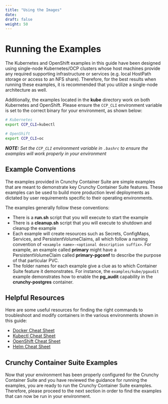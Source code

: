 ```yaml
---
title: "Using the Images"
date: 
draft: false
weight: 50
---
```


# Running the Examples

The Kubernetes and OpenShift examples in this guide have been designed using
single-node Kubernetes/OCP clusters whose host machines provide any required supporting 
infrastructure or services (e.g. local HostPath storage or access to an NFS share). Therefore, for
the best results when running these examples, it is recommended that you utilize a single-node 
architecture as well.

Additionally, the examples located in the **kube** directory work on both Kubernetes and OpenShift.
Please ensure the `CCP_CLI` environment variable is set to the correct binary for your environment,
as shown below:

```bash
# Kubernetes
export CCP_CLI=kubectl

# OpenShift
export CCP_CLI=oc
```
_**NOTE:** Set the `CCP_CLI` environment variable in `.bashrc` to ensure the examples will work
properly in your environment_

## Example Conventions

The examples provided in Crunchy Container Suite are simple examples that
are meant to demonstrate key Crunchy Container Suite features.  These
examples can be used to build more production level deployments
as dictated by user requirements specific to their operating
environments.

The examples generally follow these conventions:
- There is a **run.sh** script that you will execute to start the example
- There is a **cleanup.sh** script that you will execute to shutdown and cleanup the example
- Each example will create resources such as Secrets, ConfigMaps, Services, and 
PersistentVolumeClaims, all which follow a naming convention of 
`<example name>-<optional description suffix>`. For example, an example called **primary** might 
have a PersistentVolumeClaim called **primary-pgconf** to describe the purpose of that particular 
PVC.
- The folder names for each example give a clue as to which Container Suite feature it 
demonstrates. For instance, the `examples/kube/pgaudit` example demonstrates how to enable the 
**pg_audit** capability in the **crunchy-postgres** container.

## Helpful Resources

Here are some useful resources for finding the right commands to troubleshoot and modify containers
in the various environments shown in this guide:

- [Docker Cheat Sheet](http://www.bogotobogo.com/DevOps/Docker/Docker-Cheat-Sheet.php)
- [Kubectl Cheat Sheet](https://kubernetes.io/docs/user-guide/kubectl-cheatsheet/)
- [OpenShift Cheat Sheet](https://github.com/nekop/openshift-sandbox/blob/master/docs/command-cheatsheet.md)
- [Helm Cheat Sheet](https://github.com/helm/helm-www/blob/master/content/en/docs/intro/using_helm.md)

## <a name="crunchy-container-suite-examples"></a>Crunchy Container Suite Examples

Now that your environment has been properly configured for the Crunchy Container Suite and you have
reviewed the guidance for running the examples, you are ready to run the Crunchy 
Container Suite examples.  Therefore, please proceed to the next section in order to find the 
examples that can now be run in your environment.
